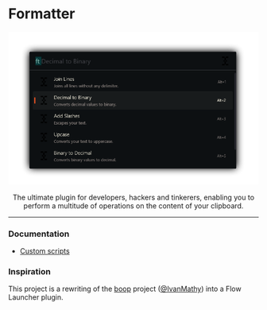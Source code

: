 # Formatter

![header image](docs/img/header.png)

<p align="center">The ultimate plugin for developers, hackers and tinkerers, enabling you to perform a multitude of operations on the content of your clipboard.</p>

---

### Documentation

- [Custom scripts](./docs/customScripts.md)

### Inspiration

This project is a rewriting of the [boop](https://github.com/IvanMathy/Boop) project ([@IvanMathy](https://github.com/IvanMathy)) into a Flow Launcher plugin.
